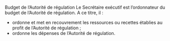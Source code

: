 Budget de l’Autorité de régulation
Le Secrétaire exécutif est l’ordonnateur du budget de l’Autorité de régulation.
A ce titre, il :
- ordonne et met en recouvrement les ressources ou recettes établies au profit de l’Autorité de régulation ;
- ordonne les dépenses de l’Autorité de régulation.